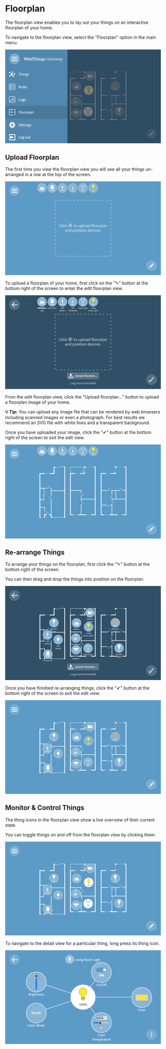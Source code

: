 # Floorplan

The floorplan view enables you to lay out your things on an interactive floorplan of your home.

To navigate to the floorplan view, select the "Floorplan" option in the main menu.

![Screenshot of the main menu with the "Floorplan" option selected](images/main_menu-floorplan.png)

## Upload Floorplan

The first time you view the floorplan view you will see all your things un-arranged in a row at the top of the screen.

![Screenshot of the floorplan view without a floorplan uploaded](images/floorplan-missing.png)

To upload a floorplan of your home, first click on the "✎" button at the bottom right of the screen to enter the edit floorplan view.

![Screenshot of the edit floorplan view without a floorplan uploaded](images/floorplan-edit-unarranged.png)

From the edit floorplan view, click the "Upload floorplan..." button to upload a floorplan image of your home.

**💡 Tip:** You can upload any image file that can be rendered by web browsers including scanned images or even a photograph. For best results we recommend an SVG file with white lines and a transparent background.

Once you have uploaded your image, click the "✔" button at the bottom right of the screen to exit the edit view.

![Screenshot of the floorplan view with a floorplan uploaded by things still unarranged](images/floorplan-uploaded-unarranged.png)

## Re-arrange Things

To arrange your things on the floorplan, first click the "✎" button at the bottom right of the screen.

You can then drag and drop the things into position on the floorplan.

![Screenshot of the edit floorplan view with things arranged on an uploaded floorplan](images/floorplan-edit-arranged.png)

Once you have finished re-arranging things, click the "✔" button at the bottom right of the screen to exit the edit view.

![Screenshot of the floorplan view with things arranged on an uploaded floorplan](images/floorplan_view.png)

## Monitor & Control Things

The thing icons in the floorplan view show a live overview of their current state.

You can toggle things on and off from the floorplan view by clicking them.

![Screenshot of the floorplan view with some things switched on](images/floorplan_view-lights_on.png)

To navigate to the detail view for a particular thing, long press its thing icon.

![Screenshot of the detail view of a thing](images/thing_detail-colored_light.png)



